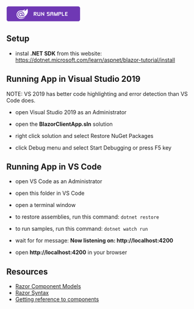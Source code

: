 <html lang="en" xmlns="http://www.w3.org/1999/xhtml">
    <body>
        <!-- https://static.infragistics.com/xplatform/images/browsers -->
        <a target="_blank" href="https://infragistics.com/blazor-client/samples/charts/data-chart-type-category-point-series" rel="noopener noreferrer">
            <img height="40px" style="border-radius: 0.25rem" alt="Edit on CodeSandbox" src="https://github.com/IgniteUI/igniteui-blazor-examples/blob/master/templates/sample/images/blazor-run-sample.png"/>
        </a>
        <!-- <a target="_blank" href="https://infragistics.com/Blazorsite/components/data-chart.html" rel="noopener noreferrer">
            <img height="40px" style="border-radius: 0.25rem" alt="Edit on CodeSandbox" src="https://github.com/IgniteUI/igniteui-blazor-examples/blob/master/templates/sample/images/blazor-view-docs.png"/>
        </a> -->
    </body>
</html>

## Setup

- instal **.NET SDK** from this website:
https://dotnet.microsoft.com/learn/aspnet/blazor-tutorial/install

## Running App in Visual Studio 2019

NOTE: VS 2019 has better code highlighting and error detection than VS Code does.

- open Visual Studio 2019 as an Administrator

- open the **BlazorClientApp.sln** solution

- right click solution and select Restore NuGet Packages

- click Debug menu and select Start Debugging or press F5 key

## Running App in VS Code

- open VS Code as an Administrator

- open this folder in VS Code

- open a terminal window
- to restore assemblies, run this command:
```dotnet restore```

- to run samples, run this command:
```dotnet watch run```

- wait for for message:
**Now listening on: http://localhost:4200**

- open **http://localhost:4200** in your browser


## Resources

- [Razor Component Models](https://www.codemag.com/article/1911052)
- [Razor Syntax](https://docs.microsoft.com/en-us/aspnet/core/blazor/components/?view=aspnetcore-3.1#razor-syntax)
- [Getting reference to components](https://docs.microsoft.com/en-us/aspnet/core/blazor/components/?view=aspnetcore-3.1#capture-references-to-components)
